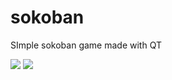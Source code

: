 # sokoban
SImple sokoban game made with QT

![](https://github.com/rivit98/sokoban/blob/master/ss1.png)
![](https://github.com/rivit98/sokoban/blob/master/ss2.png)
